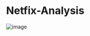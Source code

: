 # Netfix-Analysis

![image](https://user-images.githubusercontent.com/119088191/210304944-cc7aca7a-e4d1-4ba4-852f-ff660cb55322.png)
